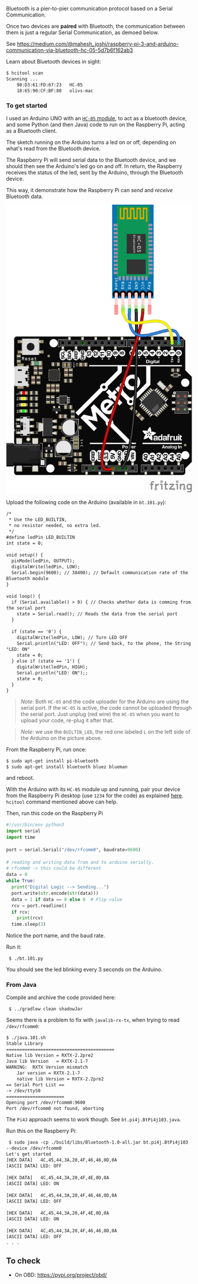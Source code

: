 Bluetooth is a pier-to-pier communication protocol based on a Serial Communication.

Once two devices are **paired** with Bluetooth, the communication between them is just a regular Serial Communication, as demoed below. 

See <https://medium.com/@mahesh_joshi/raspberry-pi-3-and-arduino-communication-via-bluetooth-hc-05-5d7b6f162ab3>

Learn about Bluetooth devices in sight:
```
$ hcitool scan
Scanning ...
	98:D3:61:FD:67:23	HC-05
	18:65:90:CF:BF:80	olivs-mac
```

### To get started
I used an Arduino UNO with an [`HC-05` module](https://www.allelectronics.com/item/hc-05/hc-05-bluetooth-module/1.html), to act as a bluetooth device,
and some Python (and then Java) code to run on the Raspberry Pi, acting as a Bluetooth client.

The sketch running on the Arduino turns a led on or off, depending on what's read from the Bluetooth device.

The Raspberry Pi will send serial data to the Bluetooth device, and we should then see the Arduino's led go on and off.
In return, the Raspberry receives the status of the led, sent by the Arduino, through the Bluetooth device.

This way, it demonstrate how the Raspberry Pi can _send_ and _receive_ Bluetooth data.   

![Wiring](./Arduino.HC-05_bb.png)

Upload the following code on the Arduino (available in `bt.101.py`):
```
/*
 * Use the LED_BUILTIN, 
 * no resistor needed, no extra led.
 */
#define ledPin LED_BUILTIN
int state = 0;

void setup() {
  pinMode(ledPin, OUTPUT);
  digitalWrite(ledPin, LOW);
  Serial.begin(9600); // 38400); // Default communication rate of the Bluetooth module
}

void loop() {
  if (Serial.available() > 0) { // Checks whether data is comming from the serial port
    state = Serial.read(); // Reads the data from the serial port
  }

  if (state == '0') {
    digitalWrite(ledPin, LOW); // Turn LED OFF
    Serial.println("LED: OFF"); // Send back, to the phone, the String "LED: ON"
    state = 0;
  } else if (state == '1') {
    digitalWrite(ledPin, HIGH);
    Serial.println("LED: ON");;
    state = 0;
  }
}
```
> _Note_: Both `HC-05` and the code uploader for the Arduino are using the serial port. If
> the `HC-05` is active, the code cannot be uploaded through the serial port.
> Just unplug (red wire) the `HC-05` when you want to upload your code, re-plug it after that.

> _Note_: we use the `BUILTIN_LED`, the red one labeled `L` on the left side of the Arduino on the picture above.

From the Raspberry Pi, run once:
```
$ sudo apt-get install pi-bluetooth
$ sudo apt-get install bluetooth bluez blueman
```
and reboot.

With the Arduino with its `HC-05` module up and running, pair your device from the Raspberry Pi desktop (use `1234` for the code) as explained [here](https://medium.com/@mahesh_joshi/raspberry-pi-3-and-arduino-communication-via-bluetooth-hc-05-5d7b6f162ab3).
`hcitool` command mentioned above can help.

Then, run this code on the Raspberry Pi
```python
#!/usr/bin/env python3
import serial
import time

port = serial.Serial("/dev/rfcomm0", baudrate=9600)
 
# reading and writing data from and to arduino serially.                                      
# rfcomm0 -> this could be different
data = 0
while True:
  print("Digital Logic --> Sending...")
  port.write(str.encode(str(data)))
  data = 1 if data == 0 else 0  # Flip value
  rcv = port.readline()
  if rcv:
    print(rcv)
  time.sleep(3)
```
Notice the port name, and the baud rate.

Run it:
```
 $ ./bt.101.py
```
You should see the led blinking every 3 seconds on the Arduino.

### From Java
Compile and archive the code provided here:
```
 $ ../gradlew clean shadowJar
```

Seems there is a problem to fix with `javalib-rx-tx`, when trying to read `/dev/rfcomm0`:
```
$ ./java.101.sh 
Stable Library
=========================================
Native lib Version = RXTX-2.2pre2
Java lib Version   = RXTX-2.1-7
WARNING:  RXTX Version mismatch
	Jar version = RXTX-2.1-7
	native lib Version = RXTX-2.2pre2
== Serial Port List ==
-> /dev/ttyS0
======================
Opening port /dev/rfcomm0:9600
Port /dev/rfcomm0 not found, aborting
```
The `Pi4J` approach seems to work though. See `bt.pi4j.BtPi4j103.java`.

Run this on the Raspberry Pi:
```
 $ sudo java -cp ./build/libs/Bluetooth-1.0-all.jar bt.pi4j.BtPi4j103 --device /dev/rfcomm0
Let's get started
[HEX DATA]   4C,45,44,3A,20,4F,46,46,0D,0A
[ASCII DATA] LED: OFF

[HEX DATA]   4C,45,44,3A,20,4F,4E,0D,0A
[ASCII DATA] LED: ON

[HEX DATA]   4C,45,44,3A,20,4F,46,46,0D,0A
[ASCII DATA] LED: OFF

[HEX DATA]   4C,45,44,3A,20,4F,4E,0D,0A
[ASCII DATA] LED: ON

[HEX DATA]   4C,45,44,3A,20,4F,46,46,0D,0A
[ASCII DATA] LED: OFF
. . .
```

## To check
- On OBD: <https://pypi.org/project/obd/>
